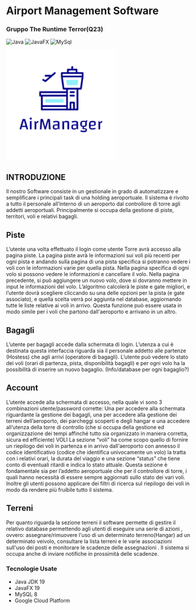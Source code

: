 # Airport Management Software
### Gruppo The Runtime Terror(Q23)
![Java](https://img.shields.io/badge/Backend-Java-orange)
![JavaFX](https://img.shields.io/badge/Frontend-JavaFX-blue)
![MySql](https://img.shields.io/badge/Database-MySQL-purple)

 <p align="left">
  <img width="300" style= alt="logo" src="https://github.com/IngSW-unipv/Progetto-Q23/blob/main/src/main/resources/com/example/testingproject/view/Logo.png">
</p>
 
## INTRODUZIONE

Il nostro Software consiste in un gestionale in grado di automatizzare e semplificare i principali task di una holding aeroportuale. Il sistema è rivolto a tutto il personale all’interno di un aeroporto dal controllore di torre agli addetti aeroportuali. Principalmente si occupa della gestione di piste, territori, voli e relativi bagagli. 




## Piste 

L’utente una volta effettuato il login come utente Torre avrà accesso alla pagina piste. La pagina piste avrà le informazioni sui voli più recenti per ogni pista e andando sulla pagina di una pista specifica si potranno vedere i voli con le informazioni varie per quella pista. Nella pagina specifica di ogni volo si possono vedere le informazioni e cancellare il volo. Nella pagina precedente, si può aggiungere un nuovo volo, dove si dovranno mettere in input le informazioni del volo. L’algoritmo calcolerà le piste e gate migliori, e l’utente dovrà scegliere cliccando su una delle opzioni per la pista (e gate associato), e quella scelta verrà poi aggiunta nel database, aggiornando tutte le liste relative ai voli in arrivo. Questa funzione può essere usata in modo simile per i voli che partono dall'aeroporto e arrivano in un altro. 



## Bagagli

L’utente per bagagli accede dalla schermata di login. L’utenza a cui è destinata questa interfaccia riguarda sia il personale addetto alle partenze (Hostess) che agli arrivi (operatore di bagagli). L’utente può vedere lo stato dei voli (orari di partenza, pista, disponibilità bagagli) e per ogni volo ha la possibilità di inserire un nuovo bagaglio. (Info/database per ogni bagaglio?)



## Account 

L’utente accede alla schermata di accesso, nella quale vi sono 3 combinazioni utente/password corrette:
Una per accedere alla schermata riguardante la gestione dei bagagli, una per accedere alla gestione dei terreni dell’aeroporto, dei parcheggi scoperti e degli hangar e una accedere all’utenza della torre di controllo (che si occupa della gestione ed organizzazione dei tempi affinché tutto sia organizzato in maniera corretta, sicura ed efficiente)
VOLI
La sezione “voli” ha come scopo quello di fornire un riepilogo dei voli in partenza e in arrivo dall'aeroporto con annesso il codice identificativo (codice che identifica univocamente un volo) la tratta con i relativi orari, la durata del viaggio e una sezione “status” che tiene conto di eventuali ritardi e indica lo stato attuale. Questa sezione è fondamentale sia per l’addetto aeroportuale che per il controllore di torre, i quali hanno necessità di essere sempre aggiornati sullo stato dei vari voli. Inoltre gli utenti possono applicare dei filtri di ricerca sul riepilogo dei voli in modo da rendere più fruibile tutto il sistema. 

## Terreni

Per quanto riguarda la sezione terreni il software permette di gestire il relativo database permettendo agli utenti di eseguire una serie di azioni , ovvero: assegnare/rimuovere l'uso di un determinato terreno(Hangar) ad un determinato veivolo, consultare la lista terreni e le varie associazioni sull'uso dei posti e monitorare le scadenze delle assegnazioni . ll sistema si occupa anche di inviare notifiche in prossimità delle scadenze.


### Tecnologie Usate
- Java JDK 19
- JavaFX 19
- MySQL 8
- Google Cloud Platform
